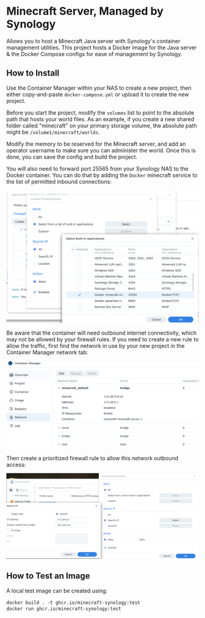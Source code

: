 # Minecraft Server, Managed by Synology

Allows you to host a Minecraft Java server with Synology's container management utilities.
This project hosts a Docker image for the Java server & the Docker Compose configs for
ease of management by Synology.


## How to Install

Use the Container Manager within your NAS to create a new project, then either copy-and-paste
`docker-compose.yml` or upload it to create the new project. 

Before you start the project, modify the `volumes` list to point to the absolute path that hosts your world files.
As an example, if you create a new shared folder called "minecraft" on your primary storage volume, the
absolute path might be `/volume1/minecraft/worlds`.

Modify the memory to be reserved for the Minecraft server, and add an operator username to make
sure you can administer the world. Once this is done, you can save the config and build the project.

You will also need to forward port 25565 from your Synology NAS to the Docker container. You can do that
by adding the `Docker` minecraft service to the list of permitted inbound connections:

![Synology's firewall rules, showing the list of services that can accept inbound traffic](docs/images/fw_apps.png)

Be aware that the container will need outbound internet connectivity, which may not be allowed
by your firewall rules. If you need to create a new rule to allow the traffic, first find the 
network in use by your new project in the Container Manager network tab:

![The Container Manager's Network tab, showing the subnet used by the Mincraft server container](docs/images/virtual_network.png)

Then create a prioritized firewall rule to allow this network outbound access:

![Synology's firewall configuration rules, showing the addition of the Minecraft server's container subnet](docs/images/firewall.png)


## How to Test an Image

A local test image can be created using:
```
docker build . -t ghcr.io/minecraft-synology:test
docker run ghcr.io/minecraft-synology:test
```
